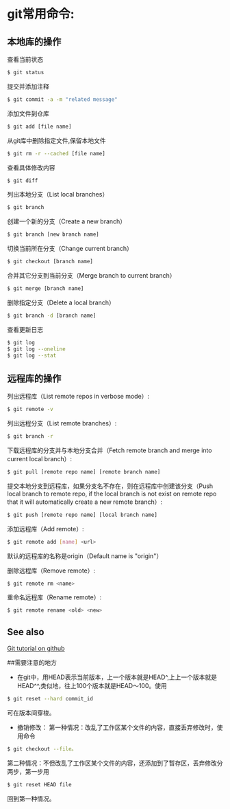 # git常用命令:

## 本地库的操作

查看当前状态
```bash
$ git status
```
  
提交并添加注释
```bash
$ git commit -a -m "related message"
```
  
添加文件到仓库  
```bash
$ git add [file name]
```
  
从git库中删除指定文件,保留本地文件  
```bash
$ git rm -r --cached [file name]
```
  
查看具体修改内容  
```bash
$ git diff
```
  
列出本地分支（List local branches）  
```bash
$ git branch
```
  
创建一个新的分支（Create a new branch）  
```bash
$ git branch [new branch name]
```
  
切换当前所在分支（Change current branch）  
```bash
$ git checkout [branch name]
```
  
合并其它分支到当前分支（Merge branch to current branch）  
```bash
$ git merge [branch name]
```
  
删除指定分支（Delete a local branch）  
```bash
$ git branch -d [branch name]
```

查看更新日志  
```bash
$ git log
$ git log --oneline 
$ git log --stat   
```

## 远程库的操作 

列出远程库（List remote repos in verbose mode）: 
```bash
$ git remote -v
```

列出远程分支（List remote branches）:
```bash
$ git branch -r
```

下载远程库的分支并与本地分支合并（Fetch remote branch and merge into current local branch）: 
```bash
$ git pull [remote repo name] [remote branch name]
```

提交本地分支到远程库，如果分支名不存在，则在远程库中创建该分支（Push local
branch to remote repo, if the local branch is not exist on remote repo that it
will automatically create a new remote branch）:
```bash
$ git push [remote repo name] [local branch name]
```

添加远程库（Add remote）: 
```bash
$ git remote add [name] <url>
```
默认的远程库的名称是origin（Default name is "origin"）

删除远程库（Remove remote）: 
```bash
$ git remote rm <name>
```

重命名远程库（Rename remote）: 
```bash
$ git remote rename <old> <new>
```


## See also

[Git tutorial on github](https://github.com/geeeeeeeeek/git-recipes/wiki/2.4-%E6%A3%80%E6%9F%A5%E4%BB%93%E5%BA%93%E7%8A%B6%E6%80%81)

##需要注意的地方
* 在git中，用HEAD表示当前版本，上一个版本就是HEAD^,上上一个版本就是HEAD^^,类似地，往上100个版本就是HEAD～100。使用
```bash
$ git reset --hard commit_id
```
可在版本间穿梭。

* 撤销修改：
第一种情况：改乱了工作区某个文件的内容，直接丢弃修改时，使用命令
```bash
$ git checkout --file。
```

第二种情况：不但改乱了工作区某个文件的内容，还添加到了暂存区，丢弃修改分两步，第一步用
```bash
$ git reset HEAD file
```
回到第一种情况。

